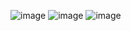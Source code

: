 ![image](https://github.com/user-attachments/assets/4e9032c7-a600-4b5c-9aac-efbd401881ee)
![image](https://github.com/user-attachments/assets/1bf933b6-11eb-489f-ab4f-4862b902f7c6)
![image](https://github.com/user-attachments/assets/b7c553e4-4766-4b99-9891-aac4e9380f49)
